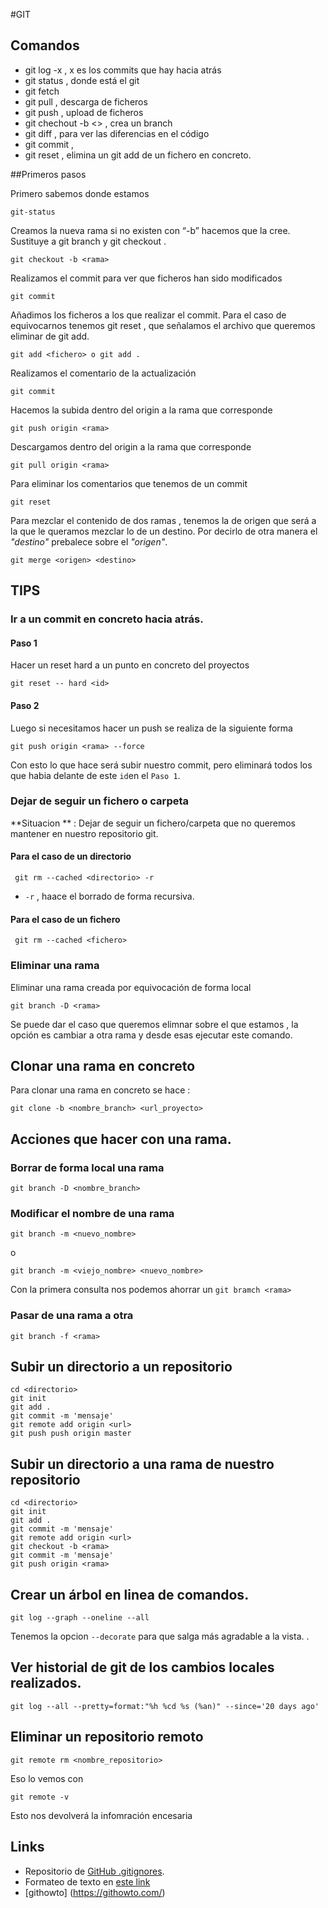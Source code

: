 #GIT
## Comandos

- git log -x , x  es los commits que hay hacia atrás
- git status , donde está el git
- git fetch
- git pull , descarga de ficheros
- git push , upload de ficheros
- git chechout -b <> , crea un branch
- git diff , para ver las diferencias en el código
- git commit ,
- git reset <fichero> , elimina un git add de un fichero en concreto.

##Primeros pasos

Primero sabemos donde estamos
```
git-status
```
Creamos la nueva rama si no existen con “-b” hacemos que la cree. Sustituye a git branch <rama> y git checkout <rama>.
````
git checkout -b <rama>
````
Realizamos el commit para ver que ficheros han sido modificados
````
git commit
````
Añadimos los ficheros a los que realizar el commit. Para el caso de equivocarnos tenemos git reset , que señalamos el archivo que queremos eliminar de git add.
````
git add <fichero> o git add .
````
Realizamos el comentario de la actualización
````
git commit
````
Hacemos la subida dentro del origin a la rama que corresponde
````
git push origin <rama>
````
Descargamos dentro del origin a la rama que corresponde
````
git pull origin <rama>
````
Para eliminar los comentarios que tenemos de un commit
````
git reset
````

Para mezclar el contenido de dos ramas , tenemos la de origen que será a la 
que le queramos mezclar lo de un destino.
Por decirlo de otra manera el *"destino"* prebalece sobre el *"origen"*.
````
git merge <origen> <destino>
````

## TIPS
### Ir a un commit en concreto hacia atrás.
#### Paso 1
Hacer un reset hard a un punto en concreto del proyectos
````
git reset -- hard <id>
````
#### Paso 2
Luego si necesitamos hacer un push se realiza de la siguiente forma
```
git push origin <rama> --force
```
Con esto lo que hace será subir nuestro commit, pero eliminará todos
los que habia delante de este `id`en el `Paso 1`.

### Dejar de seguir un fichero o carpeta
**Situacion ** : Dejar de seguir un fichero/carpeta que no queremos mantener
en nuestro repositorio git.

#### Para el caso de un directorio
````
 git rm --cached <directorio> -r
````
  * `-r` , haace el borrado de forma recursiva.
  
#### Para el caso de un fichero
````
 git rm --cached <fichero> 
````


### Eliminar una rama

Eliminar una rama creada por equivocación de forma local
````
git branch -D <rama>
````
Se puede dar el caso que queremos elimnar sobre el que estamos ,
la opción es cambiar a otra rama y desde esas ejecutar este comando.

## Clonar una rama en concreto

Para clonar una rama en concreto se hace :

`git clone -b <nombre_branch> <url_proyecto>`

## Acciones que hacer con una rama.
### Borrar de forma local una rama
````
git branch -D <nombre_branch>
````
### Modificar el nombre de una rama
````
git branch -m <nuevo_nombre>
````
o
````
git branch -m <viejo_nombre> <nuevo_nombre>
````
Con la primera consulta nos podemos ahorrar un `git bramch <rama>`

### Pasar de una rama a otra 
```
git branch -f <rama>
```
## Subir un directorio a un repositorio
```
cd <directorio>
git init
git add .
git commit -m 'mensaje'
git remote add origin <url>
git push push origin master
```
## Subir un directorio a una rama de nuestro repositorio
```
cd <directorio>
git init
git add .
git commit -m 'mensaje'
git remote add origin <url>
git checkout -b <rama>
git commit -m 'mensaje'
git push origin <rama>
```
## Crear un árbol en linea de comandos.
```
git log --graph --oneline --all
```
Tenemos la opcion `--decorate` para que salga más agradable a la vista. .
## Ver historial de git de los cambios locales realizados.
````
git log --all --pretty=format:"%h %cd %s (%an)" --since='20 days ago'
````
## Eliminar un repositorio remoto
````
git remote rm <nombre_repositorio>

````
Eso lo vemos con
````
git remote -v
````
Esto nos devolverá la infomración encesaria
## Links

* Repositorio de [GitHub .gitignores](https://github.com/github/gitignore).
* Formateo de texto en [este link](https://help.github.com/articles/basic-writing-and-formatting-syntax/)
* [githowto] (https://githowto.com/)
